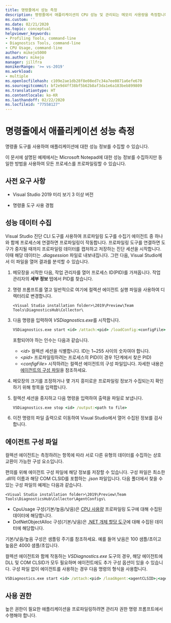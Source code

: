 ```yaml
---
title: 명령줄에서 성능 측정
description: 명령줄에서 애플리케이션의 CPU 성능 및 관리되는 메모리 사용량을 측정합니다.
ms.custom: ''
ms.date: 02/21/2020
ms.topic: conceptual
helpviewer_keywords:
- Profiling Tools, command-line
- Diagnostics Tools, command-line
- CPU Usage, command-line
author: mikejo5000
ms.author: mikejo
manager: jillfra
monikerRange: '>= vs-2019'
ms.workload:
- multiple
ms.openlocfilehash: c109e2ae1db28f8e08ed7c34a7ee0871a6efe670
ms.sourcegitcommit: bf2e9d4ff38bf5b62b8af3da1e6a183beb899809
ms.translationtype: HT
ms.contentlocale: ko-KR
ms.lasthandoff: 02/22/2020
ms.locfileid: "77558127"
---
```

# <a name="measure-application-performance-from-the-command-line"></a>명령줄에서 애플리케이션 성능 측정

명령줄 도구를 사용하여 애플리케이션에 대한 성능 정보를 수집할 수 있습니다.

이 문서에 설명된 예제에서는 Microsoft Notepad에 대한 성능 정보를 수집하지만 동일한 방법을 사용하여 모든 프로세스를 프로파일링할 수 있습니다.

## <a name="prerequisites"></a>사전 요구 사항

* Visual Studio 2019 미리 보기 3 이상 버전

* 명령줄 도구 사용 경험

## <a name="collect-performance-data"></a>성능 데이터 수집

Visual Studio 진단 CLI 도구를 사용하여 프로파일링 도구를 수집기 에이전트 중 하나와 함께 프로세스에 연결하면 프로파일링이 작동합니다. 프로파일링 도구를 연결하면 도구가 중지될 때까지 프로파일링 데이터를 캡처하고 저장하는 진단 세션을 시작합니다. 이때 해당 데이터는 *.diagsession* 파일로 내보내집니다. 그런 다음, Visual Studio에서 이 파일을 열어 결과를 분석할 수 있습니다.

1. 메모장을 시작한 다음, 작업 관리자를 열어 프로세스 ID(PID)를 가져옵니다. 작업 관리자의 **세부 정보** 탭에서 PID를 찾습니다.

1. 명령 프롬프트를 열고 일반적으로 여기에 컬렉션 에이전트 실행 파일을 사용하여 디렉터리로 변경합니다.

   ```<Visual Studio installation folder>\2019\Preview\Team Tools\DiagnosticsHub\Collector\```

1. 다음 명령을 입력하여 *VSDiagnostics.exe*를 시작합니다.

   ```cmd
   VSDiagnostics.exe start <id> /attach:<pid> /loadConfig:<configFile>
   ```

   포함되어야 하는 인수는 다음과 같습니다.

   * \<*id*> 컬렉션 세션을 식별합니다. ID는 1~255 사이의 숫자여야 합니다.
   * \<*pid*> 프로파일링하려는 프로세스의 PID(이 경우 1단계에서 찾은 PID)
   * \<*configFile*> 시작하려는 컬렉션 에이전트의 구성 파일입니다. 자세한 내용은 [에이전트의 구성 파일](#config_file)을 참조하세요.

1. 메모장의 크기를 조정하거나 몇 가지 흥미로운 프로파일링 정보가 수집되는지 확인하기 위해 항목을 입력합니다.

1. 컬렉션 세션을 중지하고 다음 명령을 입력하여 출력을 파일로 보냅니다.

   ```cmd
   VSDiagnostics.exe stop <id> /output:<path to file>
   ```

1. 이전 명령의 파일 출력으로 이동하여 Visual Studio에서 열어 수집된 정보를 검사합니다.

## <a name="config_file"></a> 에이전트 구성 파일

컬렉션 에이전트는 측정하려는 항목에 따라 서로 다른 유형의 데이터를 수집하는 상호 교환이 가능한 구성 요소입니다.

편의를 위해 에이전트 구성 파일에 해당 정보를 저장할 수 있습니다. 구성 파일은 최소한 *.dll*의 이름과 해당 COM CLSID를 포함하는 *.json* 파일입니다. 다음 폴더에서 찾을 수 있는 구성 파일의 예제는 다음과 같습니다.

```<Visual Studio installation folder>\2019\Preview\Team Tools\DiagnosticsHub\Collector\AgentConfigs\```

* CpuUsage 구성(기본/높음/낮음)은 [CPU 사용량](../profiling/cpu-usage.md) 프로파일링 도구에 대해 수집된 데이터에 해당합니다.
* DotNetObjectAlloc 구성(기본/낮음)은 [.NET 개체 할당 도구](../profiling/dotnet-alloc-tool.md)에 대해 수집된 데이터에 해당합니다.

기본/낮음/높음 구성은 샘플링 주기를 참조하세요. 예를 들어 낮음은 100 샘플/초이고 높음은 4000 샘플/초입니다.

컬렉션 에이전트와 함께 작동하는 *VSDiagnostics.exe* 도구의 경우, 해당 에이전트에 DLL 및 COM CLSID가 모두 필요하며 에이전트에도 추가 구성 옵션이 있을 수 있습니다. 구성 파일 없이 에이전트를 사용하는 경우 다음 명령의 형식을 사용합니다.

```cmd
VSDiagnostics.exe start <id> /attach:<pid> /loadAgent:<agentCLSID>;<agentName>[;<config>]
```

## <a name="permissions"></a>사용 권한

높은 권한이 필요한 애플리케이션을 프로파일링하려면 관리자 권한 명령 프롬프트에서 수행해야 합니다.
